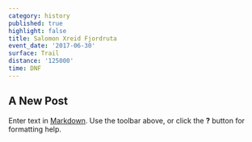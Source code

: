 ```yaml
---
category: history
published: true
highlight: false
title: Salomon Xreid Fjordruta
event_date: '2017-06-30'
surface: Trail
distance: '125000'
time: DNF
---
```

## A New Post

Enter text in [Markdown](http://daringfireball.net/projects/markdown/). Use the toolbar above, or click the **?** button for formatting help.
